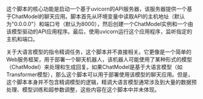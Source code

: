 这个脚本的核心功能是启动一个基于uvicorn的API服务器，该服务器提供一个基于ChatModel的聊天应用。脚本首先从环境变量中读取API的主机地址（默认为"0.0.0.0"）和端口号（默认为8000），然后创建一个ChatModel实例和一个由该模型驱动的API应用程序。最后，使用uvicorn运行这个应用程序，监听指定的主机和端口。

关于大语言模型的指令精调任务，这个脚本并不直接相关。它更像是一个简单的Web服务框架，用于部署一个聊天机器人，该机器人可能使用了某种形式的模型（ChatModel）来处理和生成回复。如果ChatModel是基于大语言模型（如Transformer模型），那么这个脚本可以用于部署使用该模型的聊天应用。但是，这个脚本本身并不包含精调模型的逻辑，精调大语言模型通常涉及到大量的数据预处理、模型训练和超参数调整，这些内容在这个脚本中并未体现。
